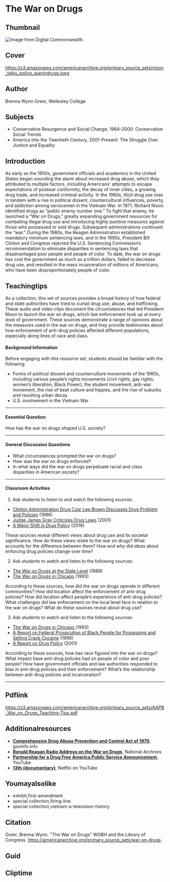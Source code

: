 # The War on Drugs

## Thumbnail

![Image from Digital Commonwealth.](https://s3.amazonaws.com/americanarchive.org/primary_source_sets/nixon_talks_police_warondrugs_673px.png "Image from Digital Commonwealth.")

## Cover
https://s3.amazonaws.com/americanarchive.org/primary_source_sets/nixon_talks_police_warondrugs.jpeg

## Author

Brenna Wynn Greer, Wellesley College

## Subjects

- Conservative Resurgence and Social Change, 1964-2000: Conservative Social Trends
- America Into the Twentieth Century, 2001-Present: The Struggle Over Justice and Equality

## Introduction

As early as the 1950s, government officials and academics in the United States began sounding the alarm about increased drug abuse, which they attributed to multiple factors, including Americans’ attempts to escape expectations of postwar conformity, the decay of inner cities, a growing drug trade, and increased criminal activity. In the 1960s, illicit drug use rose in tandem with a rise in political dissent, countercultural influences, poverty, and addiction among servicemen in the Vietnam War. In 1971, Richard Nixon identified drugs as “public enemy number one.” To fight that enemy, he launched a “War on Drugs,” greatly expanding government resources for combating illegal drug use and introducing highly punitive measures against those who possessed or sold drugs. Subsequent administrations continued the “war.” During the 1980s, the Reagan Administration established mandatory minimum sentencing laws, and in the 1990s, President Bill Clinton and Congress rejected the U.S. Sentencing Commission’s recommendation to eliminate disparities in sentencing laws that disadvantaged poor people and people of color. To date, the war on drugs has cost the government as much as a trillion dollars, failed to decrease drug use, and resulted in the mass incarceration of millions of Americans, who have been disproportionately people of color. 

## Teachingtips

As a collection, this set of sources provides a broad history of how federal and state authorities have tried to curtail drug use, abuse, and trafficking. These audio and video clips document the circumstances that led President Nixon to launch the war on drugs, which law enforcement took up at every level of government. These sources demonstrate a range of opinions about the measures used in the war on drugs, and they provide testimonies about how enforcement of anti-drug policies affected different populations, especially along lines of race and class.  

#### Background Information

Before engaging with this resource set, students should be familiar with the following:

- Forms of political dissent and counterculture movements of the 1960s, including various people’s rights movements (civil rights, gay rights, women’s liberation, Black Power), the student movement, anti-war movement, the rise of beat culture and hippies, and the rise of suburbs and resulting urban decay
- U.S. involvement in the Vietnam War


<hr>

#### Essential Question 

How has the war on drugs shaped U.S. society? 

<hr>

#### General Discussion Questions

- What circumstances prompted the war on drugs?
- How was the war on drugs enforced?
- In what ways did the war on drugs perpetuate racial and class disparities in American society?




<hr>

#### Classroom Activities

1) Ask students to listen to and watch the following sources:   

- [Clinton Administration Drug Czar Lee Brown Discusses Drug Problem and Policies](/primary_source_sets/war-on-drugs/6-529-th8bg2jq4s) (1996)
- [Judge James Gray Criticizes Drug Laws](/primary_source_sets/war-on-drugs/8-16-3x83j39b24) (2001)
- [A Major Shift in Drug Policy](/primary_source_sets/war-on-drugs/9-525-804xg9gf2) (2018)

These sources reveal different views about drug use and its societal significance. How do these views relate to the war on drugs? What accounts for the difference between them? How and why did ideas about enforcing drug policies change over time?   



2) Ask students to watch and listen to the following sources: 


- [The War on Drugs at the State Level](/primary_source_sets/war-on-drugs/3-29-56zw3z50) (1989)
- [The War on Drugs in Chicago](/primary_source_sets/war-on-drugs/4-526-x639z91v3n) (1993)


According to these sources, how did the  war on drugs operate in different communities? How did location affect the enforcement of anti-drug policies? How did location affect people’s experience of anti-drug policies? What challenges did law enforcement on the local level face in relation to the war on drugs? What do these sources reveal about drug use?


3) Ask students to watch and listen to the following sources:
      

- [The War on Drugs in Chicago ](/primary_source_sets/war-on-drugs/4-526-x639z91v3n) (1993)
- [A Report on Federal Prosecution of Black People for Possessing and Selling Crack Cocaine](/primary_source_sets/war-on-drugs/5-507-s17sn01w0f) (1996)
- [A Report on Drug Policy](/primary_source_sets/war-on-drugs/7-259-m61bpj86) (2001)

According to these sources, how has race figured into the war on drugs? What impact have anti-drug policies had on people of color and poor people? How have government officials and law authorities responded to bias in anti-drug policies and their enforcement? What’s the relationship between anti-drug policies and incarceration? 


<hr>

## Pdflink

https://s3.amazonaws.com/americanarchive.org/primary_source_sets/AAPB_War_on_Drugs_Teaching-Tips.pdf

## Additionalresources


- **[Comprehensive Drug Abuse Prevention and Control Act of 1970](https://www.govinfo.gov/content/pkg/STATUTE-84/pdf/STATUTE-84-Pg1236.pdf#page=7)**, govinfo.info
- **[Ronald Reagan Radio Address on the War on Drugs](https://catalog.archives.gov/id/117700433)**, National Archives
- **[Partnership for a Drug Free America Public Service Announcement](https://www.youtube.com/watch?v=GOnENVylxPI)**, YouTube
- **[13th (documentary)](https://www.youtube.com/watch?v=krfcq5pF8u8)**, Netflix on YouTube



## Youmayalsolike
- exhibit,first-amendment
- special collection,firing-line
- special collection,vietnam-a-television-history

## Citation

Greer, Brenna Wynn. "The War on Drugs" WGBH and the Library of Congress. https://americanarchive.org/primary_source_sets/war-on-drugs.

## Guid
## Cliptime
